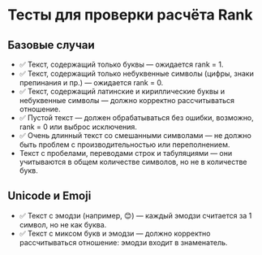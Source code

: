# Тесты для проверки расчёта Rank

## Базовые случаи

- ✅ Текст, содержащий только буквы — ожидается rank = 1.
- ✅ Текст, содержащий только небуквенные символы (цифры, знаки препинания и пр.) — ожидается rank = 0.
- ✅ Текст, содержащий латинские и кириллические буквы и небуквенные символы — должно корректно рассчитываться отношение.
- ✅ Пустой текст — должен обрабатываться без ошибки, возможно, rank = 0 или выброс исключения.
- ✅ Очень длинный текст со смешанными символами — не должно быть проблем с производительностью или переполнением.
- Текст с пробелами, переводами строк и табуляциями — они учитываются в общем количестве символов, но не в количестве
  букв.

## Unicode и Emoji

- ✅ Текст с эмодзи (например, 😊) — каждый эмодзи считается за 1 символ, но не как буква.
- ✅ Текст с миксом букв и эмодзи — должно корректно рассчитываться отношение: эмодзи входит в знаменатель.


